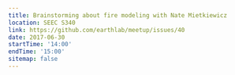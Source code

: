 ```yaml
---
title: Brainstorming about fire modeling with Nate Mietkiewicz
location: SEEC S340
link: https://github.com/earthlab/meetup/issues/40
date: 2017-06-30
startTime: '14:00'
endTime: '15:00'
sitemap: false
---
```


